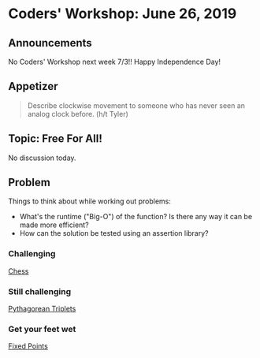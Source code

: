 
# Coders' Workshop: June 26, 2019

## Announcements
No Coders' Workshop next week 7/3!! Happy Independence Day!


## Appetizer

> Describe clockwise movement to someone who has never seen an analog clock before. (h/t Tyler)

## Topic: Free For All!

No discussion today.

## Problem

Things to think about while working out problems:
* What's the runtime ("Big-O") of the function? Is there any way it can be made more efficient?
* How can the solution be tested using an assertion library?


### Challenging

[Chess](https://github.com/andy-young/Coders-Workshop/blob/master/Coding-Challenges/chess/chess.md)

### Still challenging
[Pythagorean Triplets](https://github.com/andy-young/Coders-Workshop/blob/master/Coding-Challenges/pythagoreanTriplets/pythagoreanTriplets.md)

### Get your feet wet
[Fixed Points](https://github.com/andy-young/Coders-Workshop/blob/master/Coding-Challenges/fixedPoints/fixedPoints.md)
